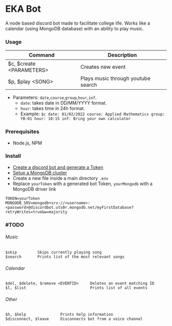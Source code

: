 # EKA Bot
A node based discord bot made to facilitate college life. Works like a calendar (using MongoDB database) with an ability to play music.

### Usage
| Command | Description |
| --- | --- |
| $c, $create \<PARAMETERS\> | Creates new event |
| $p, $play \<SONG\> | Plays music through youtube search |
* Parameters: `date`,`course`,`group`,`hour`,`inf`.
  * `date`: takes date in DD/MM/YYYY format.
  * `hour`: takes time in 24h format.
  * Example: `$c date: 01/02/2022 course: Applied Mathematics group: YB-01 hour: 10:15 inf: Bring your own calculator`
  
### Prerequisites
* Node.js, NPM

### Install
* [Create a discord bot and generate a Token](https://github.com/reactiflux/discord-irc/wiki/Creating-a-discord-bot-&-getting-a-token "Creating a discord bot & getting a token")
* [Setup a MongoDB cluster](https://www.mongodb.com/)
* Create a new file inside a main directory `.env`
* Replace `yourToken` with a generated bot Token, `yourMongodb` with a MongoDB driver link
``` 
TOKEN=yourToken
MONGODB_SRV=mongodb+srv://<username>:<password>@discordbot.uts0r.mongodb.net/myFirstDatabase?retryWrites=true&w=majority 
```
### #TODO
###### Music
```
$skip         Skips currently playing song
$search       Prints list of the most relevant songs
```
###### Calendar
```
$del, $delete, $remove <EVENTID>     Deletes an event matching ID
$l, $list                            Prints list of all events
```

###### Other
```
$h, $help               Prints help information
$disconnect, $leave     Disconnects bot from a voice channel
```
